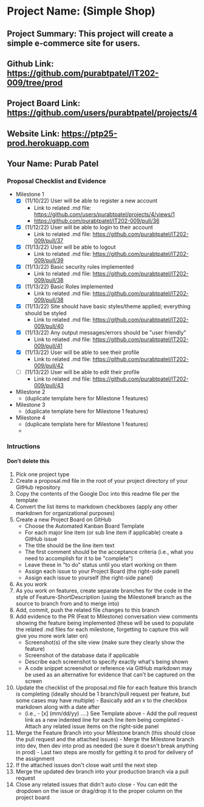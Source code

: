 # Project Name: (Simple Shop)
## Project Summary: This project will create a simple e-commerce site for users. 
## Github Link: https://github.com/purabtpatel/IT202-009/tree/prod
## Project Board Link: https://github.com/users/purabtpatel/projects/4
## Website Link: https://ptp25-prod.herokuapp.com
## Your Name: Purab Patel

<!-- Line item / Feature template (use this for each bullet point) -- DO NOT DELETE THIS SECTION


- [ ] \(mm/dd/yyyy of completion) Feature Title (from the proposal bullet point, if it's a sub-point indent it properly)
  -  Link to related .md file: [Link Name](link url)

 End Line item / Feature Template -- DO NOT DELETE THIS SECTION --> 
 
 
### Proposal Checklist and Evidence

- Milestone 1
  - [x] \(11/10/22) User will be able to register a new account
    -  Link to related .md file: https://github.com/users/purabtpatel/projects/4/views/1
    -  https://github.com/purabtpatel/IT202-009/pull/36
  - [x] \(11/12/22) User will be able to login to their account
    -  Link to related .md file: https://github.com/purabtpatel/IT202-009/pull/37
  - [x] \(11/13/22) User will be able to logout
    -  Link to related .md file: https://github.com/purabtpatel/IT202-009/pull/39
  - [x] \(11/13/22) Basic security rules implemented
    -  Link to related .md file: https://github.com/purabtpatel/IT202-009/pull/38
  - [x] \(11/13/22) Basic Roles implemented
    -  Link to related .md file: https://github.com/purabtpatel/IT202-009/pull/38
  - [x] \(11/13/22) Site should have basic styles/theme applied; everything should be styled
    -  Link to related .md file: https://github.com/purabtpatel/IT202-009/pull/40
  - [x] \(11/13/22) Any output messages/errors should be "user friendly"
    -  Link to related .md file: https://github.com/purabtpatel/IT202-009/pull/41
  - [x] \(11/13/22) User will be able to see their profile
    -  Link to related .md file: https://github.com/purabtpatel/IT202-009/pull/42
  - [ ] \(11/13/22) User will be able to edit their profile
    -  Link to related .md file: https://github.com/purabtpatel/IT202-009/pull/43
- Milestone 2
  - (duplicate template here for Milestone 1 features)
- Milestone 3
  - (duplicate template here for Milestone 1 features)
- Milestone 4
  - (duplicate template here for Milestone 1 features)
  - 
### Intructions
#### Don't delete this
1. Pick one project type
2. Create a proposal.md file in the root of your project directory of your GitHub repository
3. Copy the contents of the Google Doc into this readme file per the template
4. Convert the list items to markdown checkboxes (apply any other markdown for organizational purposes)
5. Create a new Project Board on GitHub
   - Choose the Automated Kanban Board Template
   - For each major line item (or sub line item if applicable) create a GitHub issue
   - The title should be the line item text
   - The first comment should be the acceptance criteria (i.e., what you need to accomplish for it to be "complete")
   - Leave these in "to do" status until you start working on them
   - Assign each issue to your Project Board (the right-side panel)
   - Assign each issue to yourself (the right-side panel)
6. As you work
  1. As you work on features, create separate branches for the code in the style of Feature-ShortDescription (using the Milestone# branch as the source to branch from and to merge into)
  2. Add, commit, push the related file changes to this branch
  3. Add evidence to the PR (Feat to Milestone) conversation view comments showing the feature being implemented (these will be used to populate the related .md files for each milestone, forgetting to capture this will give you more work later on)
     - Screenshot(s) of the site view (make sure they clearly show the feature)
     - Screenshot of the database data if applicable
     - Describe each screenshot to specify exactly what's being shown
     - A code snippet screenshot or reference via GitHub markdown may be used as an alternative for evidence that can't be captured on the screen
  4. Update the checklist of the proposal.md file for each feature this branch is completing (ideally should be 1 branch/pull request per feature, but some cases may have multiple)
    - Basically add an x to the checkbox markdown along with a date after
      - (i.e.,   - [x] (mm/dd/yy) ....) See Template above
    - Add the pull request link as a new indented line for each line item being completed
    - Attach any related issue items on the right-side panel
  5. Merge the Feature Branch into your Milestone branch (this should close the pull request and the attached issues)
    - Merge the Milestone branch into dev, then dev into prod as needed (be sure it doesn't break anything in prod)
    - Last two steps are mostly for getting it to prod for delivery of the assignment 
  7. If the attached issues don't close wait until the next step
  8. Merge the updated dev branch into your production branch via a pull request
  9. Close any related issues that didn't auto close
    - You can edit the dropdown on the issue or drag/drop it to the proper column on the project board